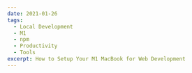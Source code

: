 ```yaml
---
date: 2021-01-26
tags:
  - Local Development
  - M1
  - npm
  - Productivity
  - Tools
excerpt: How to Setup Your M1 MacBook for Web Development
---
```

## 